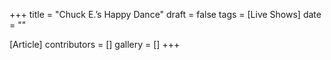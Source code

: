 +++
title = "Chuck E.’s Happy Dance"
draft = false
tags = [Live Shows]
date = ""

[Article]
contributors = []
gallery = []
+++